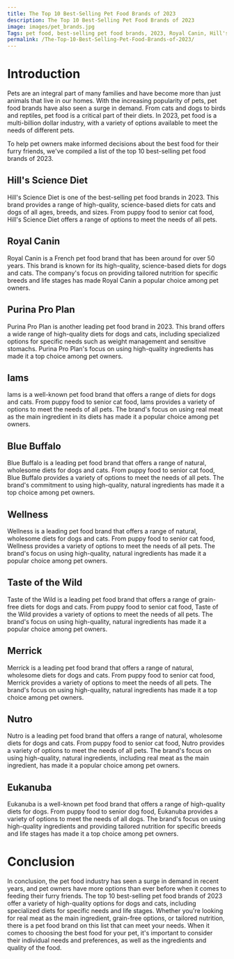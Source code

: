 ```yaml
---
title: The Top 10 Best-Selling Pet Food Brands of 2023
description: The Top 10 Best-Selling Pet Food Brands of 2023
image: images/pet_brands.jpg
Tags: pet food, best-selling pet food brands, 2023, Royal Canin, Hill's Science Diet, Purina, Blue Buffalo, Iams, Eukanuba, Wellness, Nutro, Taste of the Wild
permalink: /The-Top-10-Best-Selling-Pet-Food-Brands-of-2023/
---
```


# Introduction

Pets are an integral part of many families and have become more than just animals that live in our homes. With the increasing popularity of pets, pet food brands have also seen a surge in demand. From cats and dogs to birds and reptiles, pet food is a critical part of their diets. In 2023, pet food is a multi-billion dollar industry, with a variety of options available to meet the needs of different pets.

To help pet owners make informed decisions about the best food for their furry friends, we've compiled a list of the top 10 best-selling pet food brands of 2023.

## Hill's Science Diet
Hill's Science Diet is one of the best-selling pet food brands in 2023. This brand provides a range of high-quality, science-based diets for cats and dogs of all ages, breeds, and sizes. From puppy food to senior cat food, Hill's Science Diet offers a range of options to meet the needs of all pets.

## Royal Canin
Royal Canin is a French pet food brand that has been around for over 50 years. This brand is known for its high-quality, science-based diets for dogs and cats. The company's focus on providing tailored nutrition for specific breeds and life stages has made Royal Canin a popular choice among pet owners.

## Purina Pro Plan
Purina Pro Plan is another leading pet food brand in 2023. This brand offers a wide range of high-quality diets for dogs and cats, including specialized options for specific needs such as weight management and sensitive stomachs. Purina Pro Plan's focus on using high-quality ingredients has made it a top choice among pet owners.

## Iams
Iams is a well-known pet food brand that offers a range of diets for dogs and cats. From puppy food to senior cat food, Iams provides a variety of options to meet the needs of all pets. The brand's focus on using real meat as the main ingredient in its diets has made it a popular choice among pet owners.

## Blue Buffalo
Blue Buffalo is a leading pet food brand that offers a range of natural, wholesome diets for dogs and cats. From puppy food to senior cat food, Blue Buffalo provides a variety of options to meet the needs of all pets. The brand's commitment to using high-quality, natural ingredients has made it a top choice among pet owners.

## Wellness
Wellness is a leading pet food brand that offers a range of natural, wholesome diets for dogs and cats. From puppy food to senior cat food, Wellness provides a variety of options to meet the needs of all pets. The brand's focus on using high-quality, natural ingredients has made it a popular choice among pet owners.

## Taste of the Wild
Taste of the Wild is a leading pet food brand that offers a range of grain-free diets for dogs and cats. From puppy food to senior cat food, Taste of the Wild provides a variety of options to meet the needs of all pets. The brand's focus on using high-quality, natural ingredients has made it a popular choice among pet owners.

## Merrick
Merrick is a leading pet food brand that offers a range of natural, wholesome diets for dogs and cats. From puppy food to senior cat food, Merrick provides a variety of options to meet the needs of all pets. The brand's focus on using high-quality, natural ingredients has made it a top choice among pet owners.

## Nutro
Nutro is a leading pet food brand that offers a range of natural, wholesome diets for dogs and cats. From puppy food to senior cat food, Nutro provides a variety of options to meet the needs of all pets. The brand's focus on using high-quality, natural ingredients, including real meat as the main ingredient, has made it a popular choice among pet owners.

## Eukanuba
Eukanuba is a well-known pet food brand that offers a range of high-quality diets for dogs. From puppy food to senior dog food, Eukanuba provides a variety of options to meet the needs of all dogs. The brand's focus on using high-quality ingredients and providing tailored nutrition for specific breeds and life stages has made it a top choice among pet owners.

# Conclusion

In conclusion, the pet food industry has seen a surge in demand in recent years, and pet owners have more options than ever before when it comes to feeding their furry friends. The top 10 best-selling pet food brands of 2023 offer a variety of high-quality options for dogs and cats, including specialized diets for specific needs and life stages. Whether you're looking for real meat as the main ingredient, grain-free options, or tailored nutrition, there is a pet food brand on this list that can meet your needs. When it comes to choosing the best food for your pet, it's important to consider their individual needs and preferences, as well as the ingredients and quality of the food.